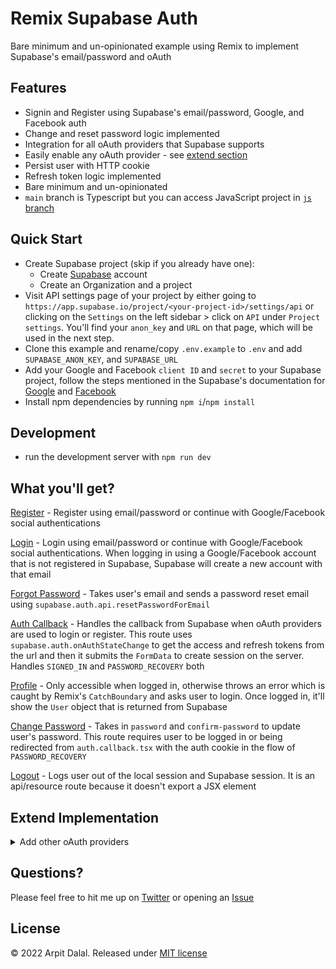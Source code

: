 # Remix Supabase Auth

Bare minimum and un-opinionated example using Remix to implement Supabase's email/password and oAuth

## Features

- Signin and Register using Supabase's email/password, Google, and Facebook auth
- Change and reset password logic implemented
- Integration for all oAuth providers that Supabase supports
- Easily enable any oAuth provider - see [extend section](https://github.com/arpitdalal/remix-supabase-auth#extend-implementation)
- Persist user with HTTP cookie
- Refresh token logic implemented
- Bare minimum and un-opinionated
- `main` branch is Typescript but you can access JavaScript project in [`js` branch](https://github.com/arpitdalal/remix-supabase-auth/tree/js)

## Quick Start

- Create Supabase project (skip if you already have one):
  - Create [Supabase](https://app.supabase.io/) account
  - Create an Organization and a project
- Visit API settings page of your project by either going to `https://app.supabase.io/project/<your-project-id>/settings/api` or clicking on the `Settings` on the left sidebar > click on `API` under `Project settings`. You'll find your `anon_key` and `URL` on that page, which will be used in the next step.
- Clone this example and rename/copy `.env.example` to `.env` and add `SUPABASE_ANON_KEY`, and `SUPABASE_URL`
- Add your Google and Facebook `client ID` and `secret` to your Supabase project, follow the steps mentioned in the Supabase's documentation for [Google](https://supabase.com/docs/guides/auth/auth-google) and [Facebook](https://supabase.com/docs/guides/auth/auth-facebook)
- Install npm dependencies by running `npm i`/`npm install`

## Development

- run the development server with `npm run dev`

## What you'll get?

[Register](./app/routes/register.tsx) - Register using email/password or continue with Google/Facebook social authentications

[Login](./app/routes/login.tsx) - Login using email/password or continue with Google/Facebook social authentications. When logging in using a Google/Facebook account that is not registered in Supabase, Supabase will create a new account with that email

[Forgot Password](./app/routes/forgot-password.tsx) - Takes user's email and sends a password reset email using `supabase.auth.api.resetPasswordForEmail`

[Auth Callback](./app/routs/api/../../routes/api/auth.callback.tsx) - Handles the callback from Supabase when oAuth providers are used to login or register. This route uses `supabase.auth.onAuthStateChange` to get the access and refresh tokens from the url and then it submits the `FormData` to create session on the server. Handles `SIGNED_IN` and `PASSWORD_RECOVERY` both

[Profile](./app/routes/profile.tsx) - Only accessible when logged in, otherwise throws an error which is caught by Remix's `CatchBoundary` and asks user to login. Once logged in, it'll show the `User` object that is returned from Supabase

[Change Password](./app/routes/change-password.tsx) - Takes in `password` and `confirm-password` to update user's password. This route requires user to be logged in or being redirected from `auth.callback.tsx` with the auth cookie in the flow of `PASSWORD_RECOVERY`

[Logout](./app/routes/api/logout.ts) - Logs user out of the local session and Supabase session. It is an api/resource route because it doesn't export a JSX element

## Extend Implementation

<details>
<summary>Add other oAuth providers</summary>

- Simply add the `client ID` and `secret` to Supabase for the provider that you want to support.
- In `login.tsx` and `register.tsx` add the `<AuthProviderBtn provider={YourProvider} redirectTo={redirectTo} />` and that's it!
</details>

## Questions?

Please feel free to hit me up on [Twitter](https://twitter.com/_arpit_dalal_) or opening an [Issue](https://github.com/arpitdalal/remix-supabase-auth/issues)

## License

© 2022 Arpit Dalal. Released under [MIT license](./LICENSE.md)
